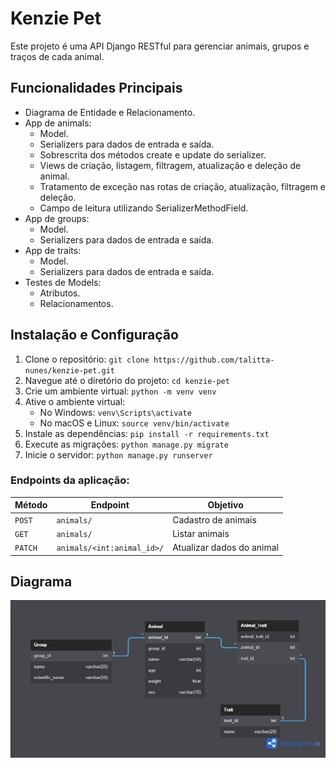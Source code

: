 # Kenzie Pet

Este projeto é uma API Django RESTful para gerenciar animais, grupos e traços de cada animal.

## Funcionalidades Principais

- Diagrama de Entidade e Relacionamento.
- App de animals:
  - Model.
  - Serializers para dados de entrada e saída.
  - Sobrescrita dos métodos create e update do serializer.
  - Views de criação, listagem, filtragem, atualização e deleção de animal.
  - Tratamento de exceção nas rotas de criação, atualização, filtragem e deleção.
  - Campo de leitura utilizando SerializerMethodField.
- App de groups:
  - Model.
  - Serializers para dados de entrada e saída.
- App de traits:
  - Model.
  - Serializers para dados de entrada e saída.
- Testes de Models:
  - Atributos.
  - Relacionamentos.

## Instalação e Configuração

1. Clone o repositório: `git clone https://github.com/talitta-nunes/kenzie-pet.git`
2. Navegue até o diretório do projeto: `cd kenzie-pet`
3. Crie um ambiente virtual: `python -m venv venv`
4. Ative o ambiente virtual: 
   - No Windows: `venv\Scripts\activate`
   - No macOS e Linux: `source venv/bin/activate`
5. Instale as dependências: `pip install -r requirements.txt`
6. Execute as migrações: `python manage.py migrate`
7. Inicie o servidor: `python manage.py runserver`


### Endpoints da aplicação:
| Método | Endpoint | Objetivo | 
|---|---|---|
| `POST` | `animals/` |Cadastro de animais | 
| `GET` | `animals/` |Listar animais | 
| `PATCH` | `animals/<int:animal_id>/` |Atualizar dados do animal |

## Diagrama
![alt text](image.png)
